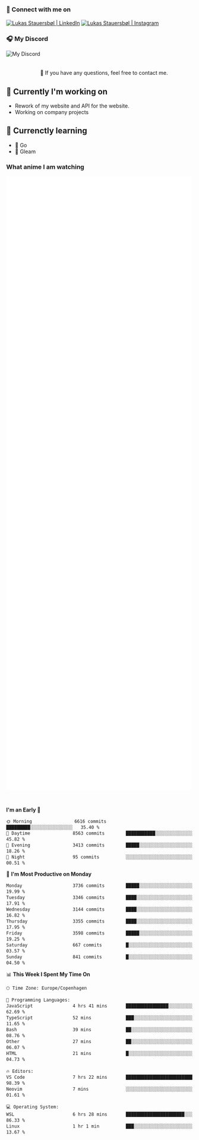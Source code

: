 ### 🔗 Connect with me on
<a href="https://www.instagram.com/lukas_stauersbol" target="_blank"><img align="center" src="https://raw.githubusercontent.com/stauersbol/stauersbol/main/images/instagram.svg" alt="Lukas Stauersbøl | LinkedIn" width="30px"/></a>
<a href="https://www.linkedin.com/in/lukas-stauersbol/" target="_blank"><img align="center" src="https://raw.githubusercontent.com/stauersbol/stauersbol/main/images/linkedin.svg" alt="Lukas Stauersbøl | Instagram" width="30px"/></a>

<p align="center">
 <h3>🎧 My Discord</h3>
 <img align="left" height="55px" src="https://discord.c99.nl/widget/theme-2/147806323323568128.png" alt="My Discord" />
</p>

<br/>
<br/>
<br/>
💬 If you have any questions, feel free to contact me.

## 🔭 Currently I'm working on
- Rework of my website and API for the website.
- Working on company projects
 
## 🌱 Currenctly learning
- 💙 Go
- 💜 Gleam

### What anime I am watching
<a href="https://anilist.co/user/slashiy/" align="center"><img align="center" width="500px" src="metrics.plugin.personal.anilist.svg" /></a>

<br/>

<!--START_SECTION:waka-->
**I'm an Early 🐤** 

```text
🌞 Morning                6616 commits        █████████░░░░░░░░░░░░░░░░   35.40 % 
🌆 Daytime                8563 commits        ███████████░░░░░░░░░░░░░░   45.82 % 
🌃 Evening                3413 commits        █████░░░░░░░░░░░░░░░░░░░░   18.26 % 
🌙 Night                  95 commits          ░░░░░░░░░░░░░░░░░░░░░░░░░   00.51 % 
```
📅 **I'm Most Productive on Monday** 

```text
Monday                   3736 commits        █████░░░░░░░░░░░░░░░░░░░░   19.99 % 
Tuesday                  3346 commits        ████░░░░░░░░░░░░░░░░░░░░░   17.91 % 
Wednesday                3144 commits        ████░░░░░░░░░░░░░░░░░░░░░   16.82 % 
Thursday                 3355 commits        ████░░░░░░░░░░░░░░░░░░░░░   17.95 % 
Friday                   3598 commits        █████░░░░░░░░░░░░░░░░░░░░   19.25 % 
Saturday                 667 commits         █░░░░░░░░░░░░░░░░░░░░░░░░   03.57 % 
Sunday                   841 commits         █░░░░░░░░░░░░░░░░░░░░░░░░   04.50 % 
```


📊 **This Week I Spent My Time On** 

```text
🕑︎ Time Zone: Europe/Copenhagen

💬 Programming Languages: 
JavaScript               4 hrs 41 mins       ████████████████░░░░░░░░░   62.69 % 
TypeScript               52 mins             ███░░░░░░░░░░░░░░░░░░░░░░   11.65 % 
Bash                     39 mins             ██░░░░░░░░░░░░░░░░░░░░░░░   08.76 % 
Other                    27 mins             ██░░░░░░░░░░░░░░░░░░░░░░░   06.07 % 
HTML                     21 mins             █░░░░░░░░░░░░░░░░░░░░░░░░   04.73 % 

🔥 Editors: 
VS Code                  7 hrs 22 mins       █████████████████████████   98.39 % 
Neovim                   7 mins              ░░░░░░░░░░░░░░░░░░░░░░░░░   01.61 % 

💻 Operating System: 
WSL                      6 hrs 28 mins       ██████████████████████░░░   86.33 % 
Linux                    1 hr 1 min          ███░░░░░░░░░░░░░░░░░░░░░░   13.67 % 
```


<!--END_SECTION:waka-->
